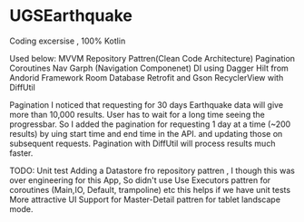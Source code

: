 # UGSEarthquake
Coding excersise , 100% Kotlin

Used below:
MVVM
Repository Pattren(Clean Code Architecture)
Pagination
Coroutines
Nav Garph (Navigation Componenet)
DI using Dagger Hilt from Andorid Framework
Room Database
Retrofit and Gson
RecyclerView with DiffUtil

Pagination
I noticed that requesting for 30 days Earthquake data will give more than 10,000 results. User has to wait for a long time seeing the progressbar. 
So I added the pagination for requesting 1 day at a time (~200 results) by uing start time and end time in the API. and updating those on subsequent requests.
Pagination with DiffUtil will process results much faster. 


TODO:
Unit test
Adding a Datastore fro repository pattren , I though this was over engineering for this App, So didn't use
Use Executors pattren for coroutines (Main,IO, Default, trampoline) etc this helps if we have unit tests
More attractive UI
Support for Master-Detail pattren for tablet landscape mode.

